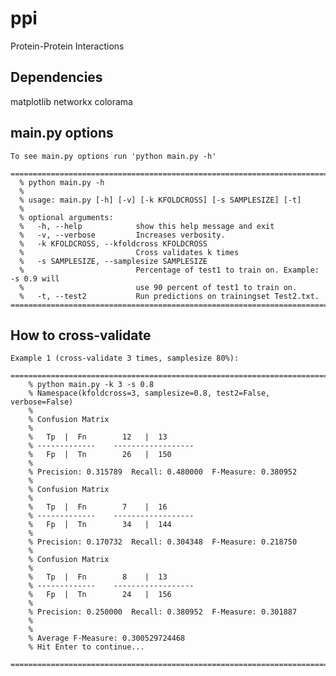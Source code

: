 ppi
===

Protein-Protein Interactions

Dependencies
------------
matplotlib
networkx
colorama

main.py options
---------------
    To see main.py options run 'python main.py -h'

    ====================================================================================
      % python main.py -h
      %
      % usage: main.py [-h] [-v] [-k KFOLDCROSS] [-s SAMPLESIZE] [-t]
      % 
      % optional arguments:
      %   -h, --help            show this help message and exit
      %   -v, --verbose         Increases verbosity.
      %   -k KFOLDCROSS, --kfoldcross KFOLDCROSS
      %                         Cross validates k times
      %   -s SAMPLESIZE, --samplesize SAMPLESIZE
      %                         Percentage of test1 to train on. Example: -s 0.9 will
      %                         use 90 percent of test1 to train on.
      %   -t, --test2           Run predictions on trainingset Test2.txt.
    ====================================================================================

How to cross-validate
---------------------
    Example 1 (cross-validate 3 times, samplesize 80%):
        ====================================================================================
        % python main.py -k 3 -s 0.8    
        % Namespace(kfoldcross=3, samplesize=0.8, test2=False, verbose=False)
        % 
        % Confusion Matrix 
        % 
        %   Tp  |  Fn        12   |  13  
        % -------------    ------------------
        %   Fp  |  Tn        26   |  150  
        % 
        % Precision: 0.315789  Recall: 0.480000  F-Measure: 0.380952
        % 
        % Confusion Matrix 
        % 
        %   Tp  |  Fn        7    |  16  
        % -------------    ------------------
        %   Fp  |  Tn        34   |  144  
        % 
        % Precision: 0.170732  Recall: 0.304348  F-Measure: 0.218750
        % 
        % Confusion Matrix 
        % 
        %   Tp  |  Fn        8    |  13  
        % -------------    ------------------
        %   Fp  |  Tn        24   |  156  
        % 
        % Precision: 0.250000  Recall: 0.380952  F-Measure: 0.301887
        % 
        % 
        % Average F-Measure: 0.300529724468
        % Hit Enter to continue... 
        ====================================================================================

